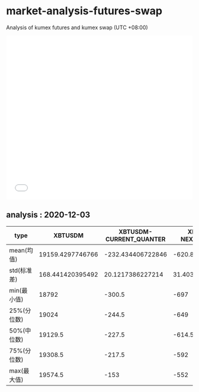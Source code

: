 # market-analysis-futures-swap
Analysis of kumex futures and kumex swap (UTC +08:00)

<iframe width="100%" height="440" src="./data.html" frameborder="no" border="0" scrolling="no"></iframe>

## analysis : 2020-12-03

type|XBTUSDM|XBTUSDM-CURRENT_QUANTER|XBTUSDM-NEXT_QUANTER|
---|---|---|---
mean(均值) | 19159.4297746766 | -232.434406722846 | -620.865209538596
std(标准差) | 168.441420395492 | 20.1217386227214 | 31.4031604824069
min(最小值) | 18792 | -300.5 | -697
25%(分位数) | 19024 | -244.5 | -649
50%(中位数) | 19129.5 | -227.5 | -614.5
75%(分位数) | 19308.5 | -217.5 | -592
max(最大值) | 19574.5 | -153 | -552
